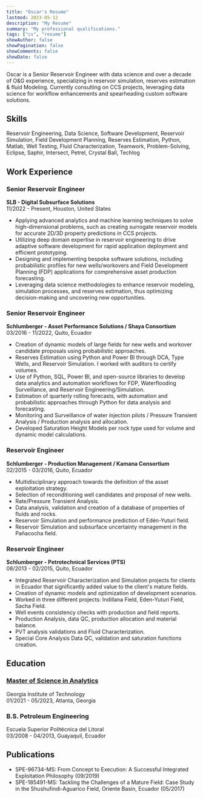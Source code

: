 ```yaml
---
title: "Oscar's Resume"
lastmod: 2023-05-12
description: "My Resume"
summary: "My professional qualifications."
tags: ["cv", "resume"]
showAuthor: false
showPagination: false
showComments: false
showDate: false
---
```


Oscar is a Senior Reservoir Engineer with data science and over a decade of O&G experience, specializing in reservoir simulation, reserves estimation & fluid Modeling. Currently consulting on CCS projects, leveraging data science for workflow enhancements and spearheading custom software solutions.

## Skills

Reservoir Engineering, Data Science, Software Development, Reservoir Simulation, Field Development Planning, Reserves Estimation, Python, Matlab, Well Testing, Fluid Characterization, Teamwork, Problem-Solving, Eclipse, Saphir, Intersect, Petrel, Crystal Ball, Techlog

## Work Experience

### **Senior Reservoir Engineer**
**SLB - Digital Subsurface Solutions**<br>
11/2022 - Present, Houston, United States

- Applying advanced analytics and machine learning techniques to solve high-dimensional problems, such as creating surrogate reservoir models for accurate 2D/3D property predictions in CCS projects.
- Utilizing deep domain expertise in reservoir engineering to drive adaptive software development for rapid application deployment and efficient prototyping.
- Designing and implementing bespoke software solutions, including probabilistic profiles for new wells/workovers and Field Development Planning (FDP) applications for comprehensive asset production forecasting.
- Leveraging data science methodologies to enhance reservoir modeling, simulation processes, and reserves estimation, thus optimizing decision-making and uncovering new opportunities.

### **Senior Reservoir Engineer**
**Schlumberger - Asset Performance Solutions / Shaya Consortium**<br>
03/2016 - 11/2022, Quito, Ecuador

- Creation of dynamic models of large fields for new wells and workover candidate proposals using probabilistic approaches.
- Reserves Estimation using Python and Power BI through DCA, Type Wells, and Reservoir Simulation. I worked with auditors to certify volumes.
- Use of Python, SQL, Power BI, and open-source libraries to develop data analytics and automation workflows for FDP, Waterflooding Surveillance, and Reservoir Engineering/Simulation.
- Estimation of quarterly rolling forecasts, with automation and probabilistic approaches through Python for data analysis and forecasting.
- Monitoring and Surveillance of water injection pilots / Pressure Transient Analysis / Production analysis and allocation.
- Developed Saturation Height Models per rock type used for volume and dynamic model calculations.

### **Reservoir Engineer**
**Schlumberger - Production Management / Kamana Consortium**<br>
02/2015 - 03/2016, Quito, Ecuador

- Multidisciplinary approach towards the definition of the asset exploitation strategy.
- Selection of reconditioning well candidates and proposal of new wells.
- Rate/Pressure Transient Analysis.
- Data analysis, validation and creation of a database of properties of fluids and rocks.
- Reservoir Simulation and performance prediction of Edén-Yuturi field.
- Reservoir Simulation and subsurface uncertainty management in the Pañacocha field.

### **Reservoir Engineer**
**Schlumberger - Petrotechnical Services (PTS)**<br>
08/2013 - 02/2015, Quito, Ecuador

- Integrated Reservoir Characterization and Simulation projects for clients in Ecuador that significantly added value to the client's mature fields.
- Creation of dynamic models and optimization of development scenarios.
- Worked in three different projects: Indillana Field, Eden-Yuturi Field, Sacha Field.
- Well events consistency checks with production and field reports.
- Production Analysis, data QC, production allocation and material balance.
- PVT analysis validations and Fluid Characterization.
- Special Core Analysis Data QC, validation and saturation functions creation.

## Education

### [Master of Science in Analytics](https://www.parchment.com/u/award/7466c82e4991e2438a34f56e1935583a)<br>
Georgia Institute of Technology<br>
01/2021 - 05/2023, Atlanta, Georgia

### B.S. Petroleum Engineering<br>
Escuela Superior Politécnica del Litoral<br>
03/2008 - 04/2013, Guayaquil, Ecuador

## Publications

- SPE-96734-MS: From Concept to Execution: A Successful Integrated Exploitation Philosophy (09/2019)
- SPE-185491-MS: Tackling the Challenges of a Mature Field: Case Study in the Shushufindi-Aguarico Field, Oriente Basin, Ecuador (05/2017)
